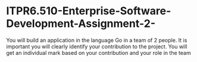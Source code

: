 # ITPR6.510-Enterprise-Software-Development-Assignment-2-
You will build an application in the language Go in a team of 2 people. It is important you will clearly identify your contribution to the project. You will get an individual mark based on your contribution and your role in the team
